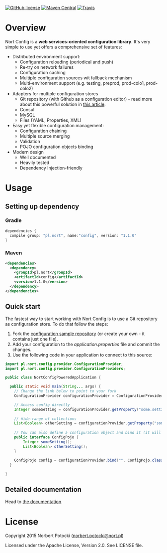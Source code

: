 [![GitHub license](https://img.shields.io/github/license/nort/config.svg)](https://github.com/nort/config/blob/master/LICENSE)
[![Maven Central](https://img.shields.io/maven-central/v/pl.nort/config.svg)](http://search.maven.org/#search|ga|1|pl.nort.config)
[![Travis](https://img.shields.io/travis/nort/config.svg)](https://travis-ci.org/nort/config)

# Overview
Nort Config is a **web services-oriented configuration library**. It's very simple to use yet offers a comprehensive set of features:
* Distributed environment support:
    * Configuration reloading (periodical and push)
    * Re-try on network failures
    * Configuration caching
    * Multiple configuration sources wit fallback mechanism
    * Multi-environment support (e.g. testing, preprod, prod-colo1, prod-colo2)
* Adapters for multiple configuration stores
    * Git repository (with Github as a configuration editor) - read more about this powerful solution in [this article]().
    * Consul 
    * MySQL
    * Files (YAML, Properties, XML)
* Easy yet flexible configuration management:
    * Configuration chaining
    * Multiple source merging
    * Validation
    * POJO configuration objects binding
* Modern design
    * Well documented
    * Heavily tested
    * Dependency Injection-friendly

# Usage

## Setting up dependency
### Gradle
```groovy
dependencies {
  compile group: "pl.nort", name:"config", version: "1.1.0"
}
```

### Maven
```xml
<dependencies>
  <dependency>
    <groupId>pl.nort</groupId>
    <artifactId>config</artifactId>
    <version>1.1.0</version>
  </dependency>
</dependencies>
```

## Quick start
The fastest way to start working with Nort Config is to use a Git repository as configuration store. To do that follow the steps:

1. Fork the [configuration sample repository](https://github.com/nort/config-git-sample-config) (or create your own - it contains just one file).
2. Add your configuration to the *application.properties* file and commit the changes.
3. Use the following code in your application to connect to this source:
```Java
import pl.nort.config.provider.ConfigurationProvider;
import pl.nort.config.provider.ConfigurationProviders;

public class NortConfigPoweredApplication {

  public static void main(String... args) {
    // Change the link below to point to your fork
    ConfigurationProvider configurationProvider = ConfigurationProviders.backedByGit("https://github.com/nort/config-git-sample-config.git");

    // Access config directly
    Integer someSetting = configurationProvider.getProperty("some.setting", Integer.class);
    
    // Wide-range of collections
    List<Boolean> otherSetting = configurationProvider.getProperty("some.setting", new GenericType<List<Boolean>>() {});
    
    // You can also define a configuration object and bind it (it will auto update when configuration changes)
    public interface ConfigPojo {
        Integer someSetting();
        List<Boolean> otherSetting();
    }
    
    ConfigPojo config = configurationProvider.bind("", ConfigPojo.class);
  }

}
```

## Detailed documentation
Head to [the documentation](https://github.com/pages/nort/config).

# License
Copyright 2015 Norbert Potocki (norbert.potocki@nort.pl)

Licensed under the Apache License, Version 2.0. See LICENSE file.
